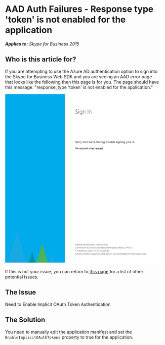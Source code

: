 # AAD Auth Failures - Response type 'token' is not enabled for the application 

_**Applies to:** Skype for Business 2015_

## Who is this article for?

If you are attempting to use the Azure AD authentication option to sign into the
Skype for Business Web SDK and you are seeing an AAD error page that looks like the following
then this page is for you. The page should have this message: "response_type 'token' is not
enabled for the application."

![Enable Implicit OAuth for AAD app](../../../images/troubleshooting/auth/TokenNotEnabled.png)

If this is not your issue, you can return to [this page](./AADAuthFailures.md) for a
list of other potential issues.


## The Issue

Need to Enable Implicit OAuth Token Authentication

## The Solution

You need to manually edit the application manifest and set the `EnableImplicitOAuthTokens`
property to true for the application.

